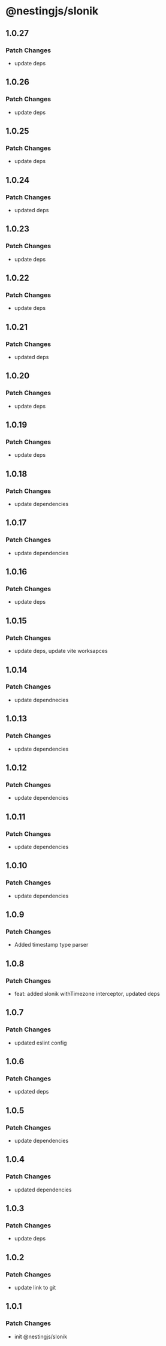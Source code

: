 # @nestingjs/slonik

## 1.0.27

### Patch Changes

- update deps

## 1.0.26

### Patch Changes

- update deps

## 1.0.25

### Patch Changes

- update deps

## 1.0.24

### Patch Changes

- updated deps

## 1.0.23

### Patch Changes

- update deps

## 1.0.22

### Patch Changes

- update deps

## 1.0.21

### Patch Changes

- updated deps

## 1.0.20

### Patch Changes

- update deps

## 1.0.19

### Patch Changes

- update deps

## 1.0.18

### Patch Changes

- update dependencies

## 1.0.17

### Patch Changes

- update dependencies

## 1.0.16

### Patch Changes

- update deps

## 1.0.15

### Patch Changes

- update deps, update vite worksapces

## 1.0.14

### Patch Changes

- update dependnecies

## 1.0.13

### Patch Changes

- update dependencies

## 1.0.12

### Patch Changes

- update dependencies

## 1.0.11

### Patch Changes

- update dependencies

## 1.0.10

### Patch Changes

- update dependencies

## 1.0.9

### Patch Changes

- Added timestamp type parser

## 1.0.8

### Patch Changes

- feat: added slonik withTimezone interceptor, updated deps

## 1.0.7

### Patch Changes

- updated eslint config

## 1.0.6

### Patch Changes

- updated deps

## 1.0.5

### Patch Changes

- update dependencies

## 1.0.4

### Patch Changes

- updated dependencies

## 1.0.3

### Patch Changes

- update deps

## 1.0.2

### Patch Changes

- update link to git

## 1.0.1

### Patch Changes

- init @nestingjs/slonik
